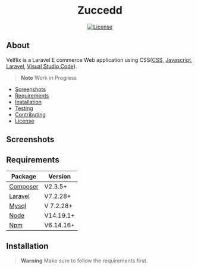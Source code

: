 <h1 align="center">Zuccedd</h1>
<p align="center"><a href="https://github.com/sathviksai002/e-commerce/blob/main/LICENSE.md"><img src="https://poser.pugx.org/cpriego/valet-linux/license.svg" alt="License"></a>
</p>


## About
Velflix is a Laravel E commerce Web application using CSS([CSS](https://developer.mozilla.org/en-US/docs/Web/CSS), [Javascript](https://devdocs.io/javascript/), [Laravel](https://laravel.com/), [Visual Studio Code](https://code.visualstudio.com/docs/introvideos/basics)).

> **Note**
> Work in Progress

* [Screenshots](#screenshots)
* [Requirements](#requirements)
* [Installation](#installation)
* [Testing](#testing)
* [Contributing](#contributing)
* [License](#license)


<a name="screenshots"></a>
## Screenshots





<a name="requirements"></a>
## Requirements

Package | Version
--- | ---
[Composer](https://getcomposer.org/)  | V2.3.5+
[Laravel](https://laravel.com/docs/7.x/readme) | V7.2.28+
[Mysql](https://www.mysql.com/)  |V 7.2.28+
[Node](https://nodejs.org/en/) | V14.19.1+
[Npm](https://nodejs.org/en/)  | V6.14.16+ 

<a name="installation"></a>
## Installation

> **Warning**
> Make sure to follow the requirements first.
